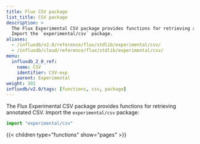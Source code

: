 ```yaml
---
title: Flux CSV package
list_title: CSV package
description: >
  The Flux Experimental CSV package provides functions for retrieving annotated CSV.
  Import the `experimental/csv` package.
aliases:
  - /influxdb/v2.0/reference/flux/stdlib/experimental/csv/
  - /influxdb/cloud/reference/flux/stdlib/experimental/csv/
menu:
  influxdb_2_0_ref:
    name: CSV
    identifier: CSV-exp
    parent: Experimental
weight: 301
influxdb/v2.0/tags: [functions, csv, package]
---
```


The Flux Experimental CSV package provides functions for retrieving annotated CSV.
Import the `experimental/csv` package:

```js
import "experimental/csv"
```

{{< children type="functions" show="pages" >}}

